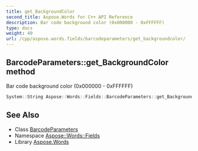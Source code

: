 ```yaml
---
title: get_BackgroundColor
second_title: Aspose.Words for C++ API Reference
description: Bar code background color (0x000000 - 0xFFFFFF)
type: docs
weight: 40
url: /cpp/aspose.words.fields/barcodeparameters/get_backgroundcolor/
---
```

## BarcodeParameters::get_BackgroundColor method


Bar code background color (0x000000 - 0xFFFFFF)

```cpp
System::String Aspose::Words::Fields::BarcodeParameters::get_BackgroundColor() const
```

## See Also

* Class [BarcodeParameters](../)
* Namespace [Aspose::Words::Fields](../../)
* Library [Aspose.Words](../../../)
